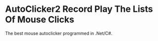 # AutoClicker2 Record Play The Lists Of Mouse Clicks

The best mouse autoclicker programmed in .Net/C#.
